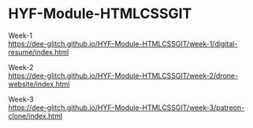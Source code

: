 # HYF-Module-HTMLCSSGIT

Week-1 <br>
https://dee-glitch.github.io/HYF-Module-HTMLCSSGIT/week-1/digital-resume/index.html

Week-2 <br>
https://dee-glitch.github.io/HYF-Module-HTMLCSSGIT/week-2/drone-website/index.html

Week-3 <br>
https://dee-glitch.github.io/HYF-Module-HTMLCSSGIT/week-3/patreon-clone/index.html
